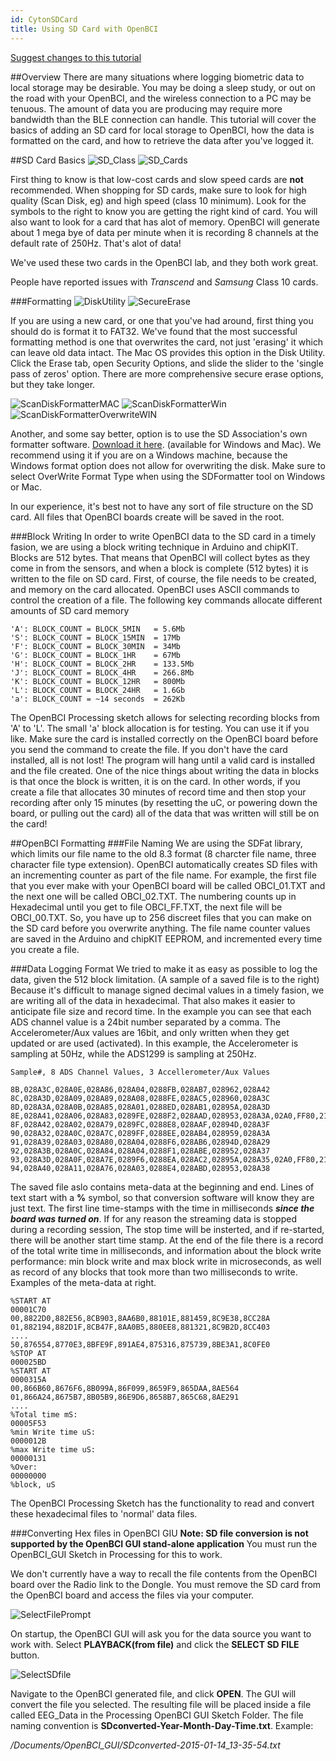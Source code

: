 ```yaml
---
id: CytonSDCard
title: Using SD Card with OpenBCI
---
```


[Suggest changes to this tutorial](https://github.com/OpenBCI/Docs/edit/master/Tutorials/09-Using_SD_Card_with_OpenBCI.md)

##Overview
There are many situations where logging biometric data to local storage may be desirable. You may be doing a sleep study, or out on the road with your OpenBCI, and the wireless connection to a PC may be tenuous. The amount of data you are producing may require more bandwidth than the BLE connection can handle. This tutorial will cover the basics of adding an SD card for local storage to OpenBCI, how the data is formatted on the card, and how to retrieve the data after you've logged it. 

##SD Card Basics
![SD_Class](../assets/images/SDclass.jpg)
![SD_Cards](../assets/images/MicroSDcards.jpg)

First thing to know is that low-cost cards and slow speed cards are **not** recommended. When shopping for SD cards, make sure to look for high quality (Scan Disk, eg) and high speed (class 10 minimum). Look for the symbols to the right to know you are getting the right kind of card. You will also want to look for a card that has alot of memory. OpenBCI will generate about 1 mega bye of data per minute when it is recording 8 channels at the default rate of 250Hz. That's alot of data!

We've used these two cards in the OpenBCI lab, and they both work great.

People have reported issues with _Transcend_ and _Samsung_ Class 10 cards.

###Formatting
![DiskUtility](../assets/images/DiskUtil_Erase.jpg)
![SecureErase](../assets/images/DiskUtil_eraseSecure.jpg)

If you are using a new card, or one that you've had around, first thing you should do is format it to FAT32. We've found that the most successful formatting method is one that overwrites the card, not just 'erasing' it which can leave old data intact. The Mac OS provides this option in the Disk Utility. Click the Erase tab, open Security Options, and slide the slider to the 'single pass of zeros' option. There are more comprehensive secure erase options, but they take longer.

![ScanDiskFormatterMAC](../assets/images/ScanDiskFormatter.jpg)
![ScanDiskFormatterWin](../assets/images/SDformatterWin.jpg)
![ScanDiskFormatterOverwriteWIN](../assets/images/SDformatterFullOverwrite.jpg)

Another, and some say better, option is to use the SD Association's own formatter software. [Download it here](https://www.sdcard.org/downloads/formatter_4/). (available for Windows and Mac). We recommend using it if you are on a Windows machine, because the Windows format option does not allow for overwriting the disk. Make sure to select OverWrite Format Type when using the SDFormatter tool on Windows or Mac.

In our experience, it's best not to have any sort of file structure on the SD card. All files that OpenBCI boards create will be saved in the root.

###Block Writing
In order to write OpenBCI data to the SD card in a timely fasion, we are using a block writing technique in Arduino and chipKIT. Blocks are 512 bytes. That means that OpenBCI will collect bytes as they come in from the sensors, and when a block is complete (512 bytes) it is written to the file on SD card. First, of course, the file needs to be created, and memory on the card allocated. OpenBCI uses ASCII commands to control the creation of a file. The following key commands allocate different amounts of SD card memory

    'A': BLOCK_COUNT = BLOCK_5MIN	= 5.6Mb
    'S': BLOCK_COUNT = BLOCK_15MIN	= 17Mb
    'F': BLOCK_COUNT = BLOCK_30MIN	= 34Mb
    'G': BLOCK_COUNT = BLOCK_1HR	= 67Mb
    'H': BLOCK_COUNT = BLOCK_2HR	= 133.5Mb
    'J': BLOCK_COUNT = BLOCK_4HR	= 266.8Mb
    'K': BLOCK_COUNT = BLOCK_12HR	= 800Mb
    'L': BLOCK_COUNT = BLOCK_24HR	= 1.6Gb
    'a': BLOCK_COUNT = ~14 seconds	= 262Kb

The OpenBCI Processing sketch allows for selecting recording blocks from 'A' to 'L'. The small 'a' block allocation is for testing. You can use it if you like. Make sure the card is installed correctly on the OpenBCI board before you send the command to create the file. If you don't have the card installed, all is not lost! The program will hang until a valid card is installed and the file created. One of the nice things about writing the data in blocks is that once the block is written, it is on the card. In other words, if you create a file that allocates 30 minutes of record time and then stop your recording after only 15 minutes (by resetting the uC, or powering down the board, or pulling out the card) all of the data that was written will still be on the card!

##OpenBCI Formatting
###File Naming
We are using the SDFat library, which limits our file name to the old 8.3 format (8 charcter file name, three character file type extension). OpenBCI automatically creates SD files with an incrementing counter as part of the file name. For example, the first file that you ever make with your OpenBCI board will be called OBCI_01.TXT and the next one will be called OBCI_02.TXT. The numbering counts up in Hexadecimal until you get to file OBCI_FF.TXT, the next file will be OBCI_00.TXT. So, you have up to 256 discreet files that you can make on the SD card before you overwrite anything. The file name counter values are saved in the Arduino and chipKIT EEPROM, and incremented every time you create a file.

###Data Logging Format
We tried to make it as easy as possible to log the data, given the 512 block limitation. (A sample of a saved file is to the right) Because it's difficult to manage signed decimal values in a timely fasion, we are writing all of the data in hexadecimal. That also makes it easier to anticipate file size and record time. In the example you can see that each ADS channel value is a 24bit number separated by a comma. The Accelerometer/Aux values are 16bit, and only written when they get updated or are used (activated). In this example, the Accelerometer is sampling at 50Hz, while the ADS1299 is sampling at 250Hz.


	Sample#, 8 ADS Channel Values, 3 Accellerometer/Aux Values

	8B,028A3C,028A0E,028A86,028A04,0288FB,028AB7,028962,028A42
	8C,028A3D,028A09,028A89,028A08,0288FE,028AC5,028960,028A3C
	8D,028A3A,028A0B,028A85,028A01,0288ED,028AB1,02895A,028A3D
	8E,028A41,028A06,028A83,0289FE,0288F2,028AAD,028953,028A3A,02A0,FF80,21A0
	8F,028A42,028A02,028A79,0289FC,0288E8,028AAF,02894D,028A3F
	90,028A32,028A0C,028A7C,0289FF,0288EE,028AB4,028959,028A3A
	91,028A39,028A03,028A80,028A04,0288F6,028AB6,02894D,028A29
	92,028A3B,028A0C,028A84,028A04,0288F1,028ABE,028952,028A37
	93,028A3D,028A0F,028A7E,0289F6,0288EA,028AC2,02895A,028A35,02A0,FF80,2190
	94,028A40,028A11,028A76,028A03,0288E4,028ABD,028953,028A38


The saved file aslo contains meta-data at the beginning and end. Lines of text start with a **%** symbol, so that conversion software will know they are just text. The first line time-stamps with the time in milliseconds ***since the board was turned on***. If for any reason the streaming data is stopped during a recording session, The stop time will be insterted, and if re-started, there will be another start time stamp. At the end of the file there is a record of the total write time in milliseconds, and information about the block write performance: min block write and max block write in microseconds, as well as record of any blocks that took more than two milliseconds to write. Examples of the meta-data at right.

	%START AT
	00001C70
	00,8822D0,882E56,8CB903,8AA6B0,88101E,881459,8C9E38,8CC28A
	01,882194,882D1F,8CB47F,8AA0B5,880EE8,881321,8C9B2D,8CC403
	....
	50,876554,8770E3,8BFE9F,891AE4,875316,875739,8BE3A1,8C0FE0
	%STOP AT
	000025BD
	%START AT
	0000315A
	00,866B60,8676F6,8B099A,86F099,8659F9,865DAA,8AE564
	01,866A24,8675B7,8B05B9,86E9D6,8658B7,865C68,8AE291
	....
	%Total time mS:
	00005F53
	%min Write time uS:
	0000012B
	%max Write time uS:
	00000131
	%Over:
	00000000
	%block, uS

The OpenBCI Processing Sketch has the functionality to read and convert these hexadecimal files to 'normal' data files.

###Converting Hex files in OpenBCI GIU
**Note: SD file conversion is not supported by the OpenBCI GUI stand-alone application**
You must run the OpenBCI_GUI Sketch in Processing for this to work.

We don't currently have a way to recall the file contents from the OpenBCI board over the Radio link to the Dongle. You must remove the SD card from the OpenBCI board and access the files via your computer.

![SelectFilePrompt](../assets/images/GUI_selectSDfile.jpg)

On startup, the OpenBCI GUI will ask you for the data source you want to work with. Select **PLAYBACK(from file)** and click the **SELECT SD FILE** button.

![SelectSDfile](../assets/images/GUI_selectSDfileWindow.jpg)


Navigate to the OpenBCI generated file, and click **OPEN**. The GUI will convert the file you selected. The resulting file will be placed inside a file called EEG_Data in the Processing OpenBCI GUI Sketch Folder. The file naming convention is **SDconverted-Year-Month-Day-Time.txt**. Example:

*/Documents/OpenBCI_GUI/SDconverted-2015-01-14_13-35-54.txt*
